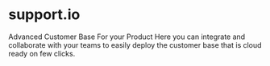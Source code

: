 # support.io
Advanced Customer Base For your Product
Here you can integrate and collaborate with your teams to easily deploy the customer base that is cloud ready on few clicks.
